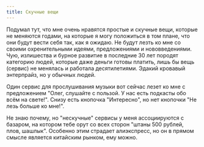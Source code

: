 ```yaml
---
title: Скучные вещи
---
```


Подумал тут, что мне очень нравятся простые и скучные вещи, которые не меняются годами, на которые я могу положиться в том плане, что они будут вести себя так, как я ожидаю. Не будут лезть ко мне со своими охренительными идеями, предложениями и нововведениями. Чую, излишества и бурное развитие в последние 30 лет породят категорию людей, которые даже деньги готовы платить, лишь бы вещь (сервис) не менялась и работала десятилетиями. Эдакий кровавый энтерпрайз, но у обычных людей.

Один сервис для прослушивания музыки вот сейчас лезет ко мне с предложением "Олег, слушайте с пользой. У нас есть подкасты обо всём на свете!". Снизу есть кнопочка "Интересно", но нет кнопочки "Не лезь больше ко мне!".

Не знаю почему, но "нескучные" сервисы у меня ассоциируются с базаром, на котором тебе орут со всех сторон "штаны 500 рублей, плов, шашлык". Особенно этим страдает алиэкспресс, но он в прямом смысле является китайским рынком, ему можно.
